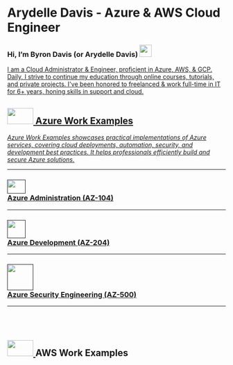 # Arydelle Davis - Azure & AWS Cloud Engineer


### Hi, I’m Byron Davis (or Arydelle Davis) <a href="https://www.linkedin.com/in/arydelle/" target="_blank"><img src="https://static.vecteezy.com/system/resources/previews/023/986/926/large_2x/linkedin-logo-linkedin-logo-transparent-linkedin-icon-transparent-free-free-png.png" width="28" height="28" />
I am a Cloud Administrator & Engineer, proficient in Azure, AWS, & GCP.
Daily, I strive to continue my education through online courses, tutorials, and private projects.
I've been honored to freelanced & work full-time in IT for 6+ years, honing skills in support and cloud. 
## <a href="https://github.com/Arydellex/Azure-Administration" target="_blank"><img src="https://logos-world.net/wp-content/uploads/2021/02/Microsoft-Azure-Emblem.png" width="60" height="37" /> Azure Work Examples ##
<p> <i>Azure Work Examples showcases practical implementations of Azure services, covering cloud deployments, automation, security, and development best practices. It helps professionals efficiently build and secure Azure solutions.</i> </p>
    
-----
### <a href="" target="_blank"><img src="https://logos-download.com/wp-content/uploads/2016/06/Microsoft_logo_azure.png" width="42" height="32" /> <br>Azure Administration (AZ-104)<br>
-----
### <a href="" target="_blank"><img src="https://static-00.iconduck.com/assets.00/visual-studio-code-icon-512x506-2fdb6ar6.png" width="42" height="42" /> <br>Azure Development (AZ-204)<br>
-----
### <a href="" target="_blank"><img src="https://static.vecteezy.com/system/resources/previews/016/314/890/original/transparent-cloud-security-icon-free-png.png" width="60" height="60" /> <br>Azure Security Engineering (AZ-500)<br>
-----

<br><br>
    
## <a href="https://twitter.com/" target="_blank"> <img src="https://external-content.duckduckgo.com/iu/?u=https%3A%2F%2Fcdn2.amezmo.net%2Fi%2Faws-logo.cfb5b881865d3101.png&f=1&nofb=1&ipt=802e9df31eed406e06c3b4223e01d01531ae24778634c34e82468dd1862615d6&ipo=images" width="60" height="37" /> </a>AWS Work Examples



